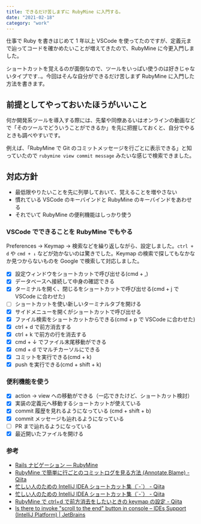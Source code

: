 ```yaml
---
title: できるだけ苦しまずに RubyMine に入門する。
date: "2021-02-18"
category: "work"
---
```


仕事で Ruby を書きはじめて 1 年以上 VSCode を使ってたのですが、定義元まで辿ってコードを確かめたいことが増えてきたので、RubyMine に今更入門しました。

ショートカットを覚えるのが面倒なので、ツールをいっぱい使うのは好きじゃないタイプです..。今回はそんな自分ができるだけ苦しまず RubyMine に入門した方法を書きます。

## 前提としてやっておいたほうがいいこと

何か開発系ツールを導入する際には、先輩や同僚あるいはオンラインの動画などで「そのツールでどういうことができるか」を先に把握しておくと、自分でやるときも調べやすいです。

例えば、「RubyMine で Git のコミットメッセージを行ごとに表示できる」と知っていたので `rubymine view commit message` みたいな感じで検索できました。

## 対応方針

- 最低限やりたいことを先に列挙しておいて、覚えることを増やさない
- 慣れている VSCode のキーバインドと RubyMine のキーバインドをあわせる
- それでいて RubyMine の便利機能はしっかり使う

### VSCode でできることを RubyMine でもやる

Preferences → Keymap → 検索などを繰り返しながら、設定しました。`ctrl + d` や `cmd + ↓` などが効かないのは驚きでした。Keymap の検索で探してもなかなか見つからないものを Google で検索して対応しました。

- [x] 設定ウィンドウをショートカットで呼び出せる(cmd + ,)
- [x] データベースへ接続して中身の確認できる
- [x] ターミナルを開く、閉じるをショートカットで呼び出せる(cmd + j で VSCode に合わせた)
- [ ] ショートカットを使い新しいターミナルタブを開ける
- [x] サイドメニューを開くがショートカットで呼び出せる
- [x] ファイル検索をショートカットからできる(cmd + p で VSCode に合わせた)
- [x] ctrl + d で前方消去する
- [x] ctrl + k で前方の行を消去する
- [x] cmd + ↓ でファイル末尾移動ができる
- [x] cmd + d でマルチカーソルにできる
- [x] コミットを実行できる(cmd + k)
- [x] push を実行できる(cmd + shift + k)

### 便利機能を使う

- [x] action → view への移動ができる（一応できたけど、ショートカット検討）
- [x] 実装の定義元へ移動するショートカットが使えている
- [x] commit 履歴を見れるようになっている (cmd + shift + b)
- [x] commit メッセージも辿れるようになっている
- [ ] PR まで辿れるようになっている
- [x] 最近開いたファイルを開ける

### 参考

- [Rails ナビゲーション — RubyMine](https://pleiades.io/help/ruby/product-specific-navigation.html#navigate_shortcut)
- [RubyMine で簡単に行ごとのコミットログを見る方法 (Annotate,Blame) - Qiita](https://qiita.com/spring_aki/items/04c229a771e44396c4fd)
- [忙しい人のための IntelliJ IDEA ショートカット集（´-`） - Qiita](https://qiita.com/yoppe/items/f7cbeb825c071691d3f2#-%E6%9C%80%E8%BF%91%E9%96%8B%E3%81%84%E3%81%9F%E3%83%95%E3%82%A1%E3%82%A4%E3%83%AB%E3%82%92%E8%A1%A8%E7%A4%BArecent-files)
- [忙しい人のための IntelliJ IDEA ショートカット集（´-`） - Qiita](https://qiita.com/yoppe/items/f7cbeb825c071691d3f2#-%E3%83%9E%E3%83%AB%E3%83%81%E3%82%AB%E3%83%BC%E3%82%BD%E3%83%ABadd-selection-for-next-occurrence)
- [RubyMine で ctrl+d で前方消去をしたいときの keymap の設定 - Qiita](https://qiita.com/sukebeeeeei/items/456acd50f2256861334d)
- [Is there to invoke "scroll to the end" button in console – IDEs Support (IntelliJ Platform) | JetBrains](https://intellij-support.jetbrains.com/hc/en-us/community/posts/206111519-Is-there-to-invoke-scroll-to-the-end-button-in-console)
